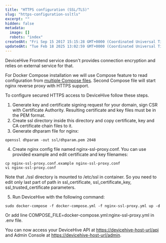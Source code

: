 ```yaml
---
title: "HTTPS configuration (SSL/TLS)"
slug: "https-configuration-ssltls"
excerpt: ""
hidden: false
metadata: 
  image: []
  robots: "index"
createdAt: "Fri Sep 15 2017 15:15:28 GMT+0000 (Coordinated Universal Time)"
updatedAt: "Tue Feb 18 2025 13:02:59 GMT+0000 (Coordinated Universal Time)"
---
```

DeviceHive Frontend service doesn't provides connection encryption and relies on external service for that.

For Docker Compose installation we will use Compose feature to read configuration from [multiple Compose files](https://docs.docker.com/compose/extends/#multiple-compose-files). Second Compose file will start nginx reverse proxy with HTTPS support.

To configure secured HTTPS access to DeviceHive follow these steps.

1. Generate key and certificate signing request for your domain, sign CSR with Certificate Authority. Resulting certificate and key files must be in the PEM format.
2. Create ssl directory inside this directory and copy certificate, key and CA certificate chain files to it.
3. Generate dhparam file for nginx:

```text
openssl dhparam -out ssl/dhparam.pem 2048
```

4. Create nginx config file named nginx-ssl-proxy.conf. You can use provided example and edit certificate and key filenames:

```text
cp nginx-ssl-proxy.conf.example nginx-ssl-proxy.conf
vi nginx-ssl-proxy.conf
```

Note that ./ssl directory is mounted to /etc/ssl in container. So you need to edit only last part of path in ssl_certificate, ssl_certificate_key, ssl_trusted_certificate parameters.

5. Run DeviceHive with the following command:

```text
sudo docker-compose -f docker-compose.yml -f nginx-ssl-proxy.yml up -d
```

Or add line COMPOSE_FILE=docker-compose.yml:nginx-ssl-proxy.yml in .env file.

You can now access your DeviceHive API at <https://devicehive-host-url/api> and Admin Console at <https://devicehive-host-url/admin>.
